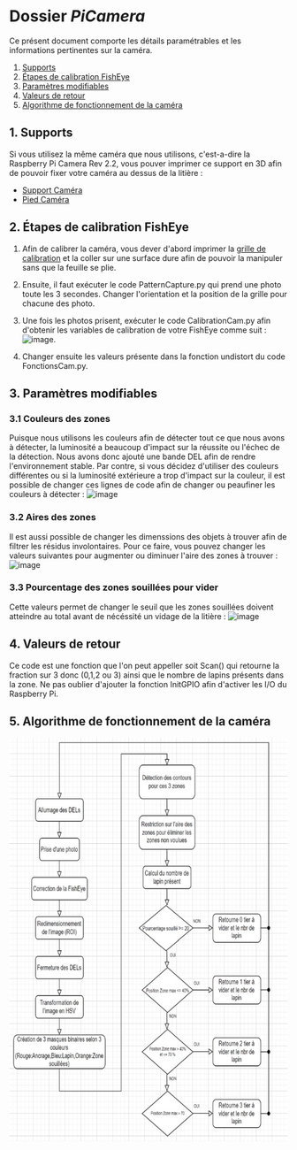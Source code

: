# Dossier *PiCamera*

Ce présent document comporte les détails paramétrables et les informations pertinentes sur la caméra.

1. [Supports](#1-supports)
2. [Étapes de calibration FishEye](#2-étapes-de-calibration-fisheye)
3. [Paramètres modifiables](#3-paramètres-modifiables)
4. [Valeurs de retour](#4-valeurs-de-retour)
5. [Algorithme de fonctionnement de la caméra](#5-algorithme-de-fonctionnement-de-la-caméra)

## 1. Supports

Si vous utilisez la même caméra que nous utilisons, c'est-a-dire la Raspberry Pi Camera Rev 2.2, vous pouver imprimer ce support en 3D afin de pouvoir fixer votre caméra au dessus de la litière :

- [Support Caméra](https://github.com/Cagius-UdeS/Cagius/blob/main/CADs/SupportCamera.SLDPRT)
- [Pied Caméra](https://github.com/Cagius-UdeS/Cagius/blob/main/CADs/PivotCamera.SLDPRT)

## 2. Étapes de calibration FishEye

1. Afin de calibrer la caméra, vous dever d'abord imprimer la [grille de calibration](https://github.com/Cagius-UdeS/Cagius/blob/main/Code/PiCamera/FECalibrationA4.png) et la coller sur une surface dure afin de pouvoir la manipuler sans que la feuille se plie.

2. Ensuite, il faut exécuter le code PatternCapture.py qui prend une photo toute les 3 secondes. Changer l'orientation et la position de la grille pour chacune des photo.

3. Une fois les photos prisent, exécuter le code CalibrationCam.py afin d'obtenir les variables de calibration de votre FishEye comme suit : ![image](https://user-images.githubusercontent.com/72098230/161605262-c62785ff-352e-4e21-ada1-8853365c203e.png).

4. Changer ensuite les valeurs présente dans la fonction undistort du code FonctionsCam.py.

## 3. Paramètres modifiables

### 3.1 Couleurs des zones

Puisque nous utilisons les couleurs afin de détecter tout ce que nous avons à détecter, la luminosité a beaucoup d'impact sur la réussite ou l'échec de la détection. Nous avons donc ajouté une bande DEL afin de rendre l'environnement stable. Par contre, si vous décidez d'utiliser des couleurs différentes ou si la luminosité extérieure a trop d'impact sur la couleur, il est possible de changer ces lignes de code afin de changer ou peaufiner les couleurs à détecter : ![image](https://user-images.githubusercontent.com/72098230/163255912-d203a798-7fc6-4f1e-9b2a-50470546e7dd.png)

### 3.2 Aires des zones

Il est aussi possible de changer les dimenssions des objets à trouver afin de filtrer les résidus involontaires. Pour ce faire, vous pouvez changer les valeurs suivantes pour augmenter ou diminuer l'aire des zones à trouver : ![image](https://user-images.githubusercontent.com/72098230/163256289-5e120028-6ef1-4f03-8c61-63f407774081.png)

### 3.3 Pourcentage des zones souillées pour vider

Cette valeurs permet de changer le seuil que les zones souillées doivent atteindre au total avant de nécéssité un vidage de la litière : ![image](https://user-images.githubusercontent.com/72098230/163257047-ad308acc-94f3-4990-a199-06c5187182b2.png)
 
## 4. Valeurs de retour

Ce code est une fonction que l'on peut appeller soit Scan() qui retourne la fraction sur 3 donc (0,1,2 ou 3) ainsi que le nombre de lapins présents dans la zone. Ne pas oublier d'ajouter la fonction InitGPIO afin d'activer les I/O du Raspberry Pi.

## 5. Algorithme de fonctionnement de la caméra

<img src="../../Documentation/Images/AlgoCamera.jpg">
